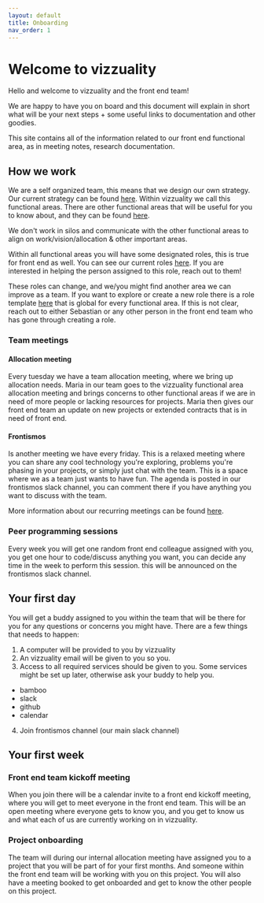 ```yaml
---
layout: default
title: Onboarding
nav_order: 1
---
```


# Welcome to vizzuality

Hello and welcome to vizzuality and the front end team!

We are happy to have you on board and this document will explain in short what will be your next steps + some useful links to documentation and other goodies.

This site contains all of the information related to our front end functional area, as in meeting notes, research documentation.

## How we work

We are a self organized team, this means that we design our own strategy. Our current strategy can be found [here](https://vizzuality.github.io/frontismos/docs/strategy-2021/index/). Within vizzuality we call this functional areas. There are other functional areas that will be useful for you to know about, and they can be found [here](https://vizzuality.github.io/frontismos/docs/strategy-2021/funtional-areas/index/).

We don't work in silos and communicate with the other functional areas to align on work/vision/allocation & other important areas.

Within all functional areas you will have some designated roles, this is true for front end as well. You can see our current roles [here](https://vizzuality.github.io/frontismos/docs/strategy-2021/roles/index/). If you are interested in helping the person assigned to this role, reach out to them!

These roles can change, and we/you might find another area we can improve as a team. If you want to explore or create a new role there is a role template [here](https://docs.google.com/document/d/1oulqgKQLRBvBEUty8cDx4xVKlHfRsmJ7VVi1mTFRt-g/edit) that is global for every functional area. If this is not clear, reach out to either Sebastian or any other person in the front end team who has gone through creating a role.

### Team meetings

#### Allocation meeting

Every tuesday we have a team allocation meeting, where we bring up allocation needs. Maria in our team goes to the vizzuality functional area allocation meeting and brings concerns to other functional areas if we are in need of more people or lacking resources for projects. Maria then gives our front end team an update on new projects or extended contracts that is in need of front end.

#### Frontismos

Is another meeting we have every friday. This is a relaxed meeting where you can share any cool technology you're exploring, problems you're phasing in your projects, or simply just chat with the team. This is a space where we as a team just wants to have fun. The agenda is posted in our frontismos slack channel, you can comment there if you have anything you want to discuss with the team.

More information about our recurring meetings can be found [here](https://vizzuality.github.io/frontismos/docs/recurrent-activities/index/).

### Peer programming sessions

Every week you will get one random front end colleague assigned with you, you get one hour to code/discuss anything you want, you can decide any time in the week to perform this session. this will be announced on the frontismos slack channel.

## Your first day

You will get a buddy assigned to you within the team that will be there for you for any questions or concerns you might have. There are a few things that needs to happen:

1. A computer will be provided to you by vizzuality
2. An vizzuality email will be given to you so you.
3. Access to all required services should be given to you. Some services might be set up later, otherwise ask your buddy to help you.
 - bamboo
 - slack
 - github
 - calendar
4. Join frontismos channel (our main slack channel)

## Your first week

### Front end team kickoff meeting

When you join there will be a calendar invite to a front end kickoff meeting, where you will get to meet everyone in the front end team. This will be an open meeting where everyone gets to know you, and you get to know us and what each of us are currently working on in vizzuality.

### Project onboarding

The team will during our internal allocation meeting have assigned you to a project that you will be part of for your first months. And someone within the front end team will be working with you on this project. You will also have a meeting booked to get onboarded and get to know the other people on this project.
